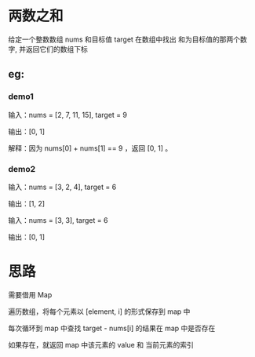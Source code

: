 
# 两数之和
给定一个整数数组 nums 和目标值 target
在数组中找出 和为目标值的那两个数字, 并返回它们的数组下标

## eg:

### demo1
输入：nums = [2, 7, 11, 15], target = 9

输出：[0, 1]

解释：因为 nums[0] + nums[1] == 9 ，返回 [0, 1] 。

### demo2
输入：nums = [3, 2, 4], target = 6

输出：[1, 2]

输入：nums = [3, 3], target = 6

输出：[0, 1]

# 思路
需要借用 Map

遍历数组，将每个元素以 [element, i] 的形式保存到 map 中

每次循环到 map 中查找 target - nums[i] 的结果在 map 中是否存在

如果存在，就返回 map 中该元素的 value 和 当前元素的索引